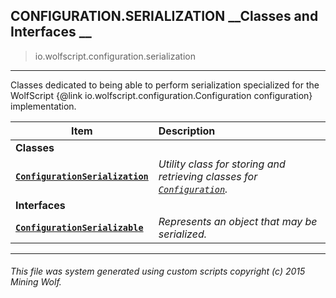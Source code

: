 ## CONFIGURATION.SERIALIZATION __Classes and Interfaces __

>io.wolfscript.configuration.serialization

---

Classes dedicated to being able to perform serialization specialized for the WolfScript {@link io.wolfscript.configuration.Configuration configuration} implementation.

Item | Description   
--- | :--- 
__Classes__|
__[`ConfigurationSerialization`](ConfigurationSerialization.md)__ | _Utility class for storing and retrieving classes for [`Configuration`](../Configuration.md)._ 
__Interfaces__|
__[`ConfigurationSerializable`](ConfigurationSerializable.md)__ | _Represents an object that may be serialized._ 



---



###### This file was system generated using custom scripts copyright (c) 2015 Mining Wolf.
	

